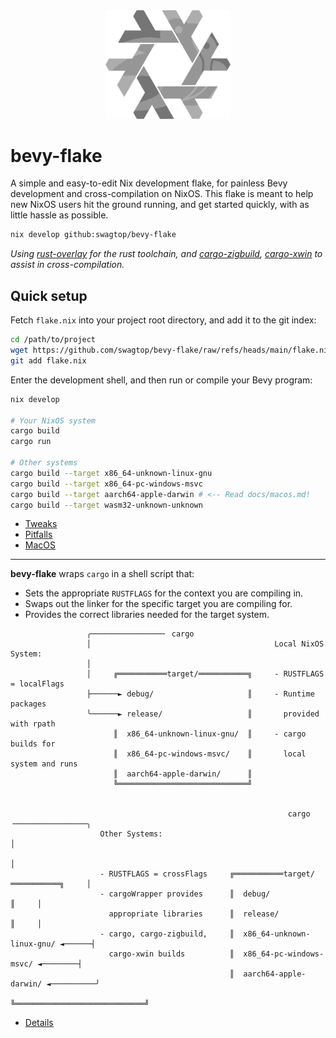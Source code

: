 <div align="center"> <img src="bevy-flake.svg" width="200"/> </div>

# bevy-flake

A simple and easy-to-edit Nix development flake,
for painless Bevy development and cross-compilation on NixOS.
This flake is meant to help new NixOS users hit the ground running,
and get started quickly, with as little hassle as possible.

```sh
nix develop github:swagtop/bevy-flake
```

*Using [rust-overlay][overlay] for the rust toolchain,
and [cargo-zigbuild][zigbuild], [cargo-xwin](xwin) to assist in
cross-compilation.*

[overlay]: https://github.com/oxalica/rust-overlay/
[zigbuild]: https://github.com/rust-cross/cargo-zigbuild
[xwin]: https://github.com/rust-cross/cargo-xwin

## Quick setup

Fetch `flake.nix` into your project root directory, and add it to the git index:

```sh
cd /path/to/project
wget https://github.com/swagtop/bevy-flake/raw/refs/heads/main/flake.nix
git add flake.nix
```

Enter the development shell, and then run or compile your Bevy program:

```sh
nix develop

# Your NixOS system
cargo build
cargo run

# Other systems
cargo build --target x86_64-unknown-linux-gnu
cargo build --target x86_64-pc-windows-msvc
cargo build --target aarch64-apple-darwin # <-- Read docs/macos.md!
cargo build --target wasm32-unknown-unknown
```

- [Tweaks](docs/tweaks.md)
- [Pitfalls](docs/pitfalls.md)
- [MacOS](docs/macos.md)

---

**bevy-flake** wraps `cargo` in a shell script that:
- Sets the appropriate `RUSTFLAGS` for the context you are compiling in.
- Swaps out the linker for the specific target you are compiling for.
- Provides the correct libraries needed for the target system.
```
                 ╭────────────────╴ cargo
                 │                                         Local NixOS System: 
                 │
                 │     ╔═══════════target/═══════════╗     - RUSTFLAGS = localFlags
                 ├──────► debug/                     ║     - Runtime packages 
                 ╰──────► release/                   ║       provided with rpath 
                       ║  x86_64-unknown-linux-gnu/  ║     - cargo builds for 
                       ║  x86_64-pc-windows-msvc/    ║       local system and runs
                       ║  aarch64-apple-darwin/      ║
                       ╚═════════════════════════════╝


                                                              cargo ╶────────────────╮
                    Other Systems:                                                   │
                                                                                     │
                    - RUSTFLAGS = crossFlags     ╔═══════════target/═══════════╗     │
                    - cargoWrapper provides      ║  debug/                     ║     │
                      appropriate libraries      ║  release/                   ║     │
                    - cargo, cargo-zigbuild,     ║  x86_64-unknown-linux-gnu/ ◄──────┤
                      cargo-xwin builds          ║  x86_64-pc-windows-msvc/ ◄────────┤
                                                 ║  aarch64-apple-darwin/ ◄──────────╯
                                                 ╚═════════════════════════════╝
```
- [Details](docs/details.md)
